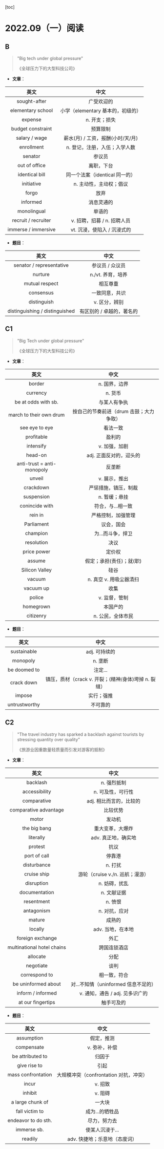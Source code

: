 [toc]

# 2022.09（一）阅读

## B

>   "Big tech under global pressure"
>
>   《全球压力下的大型科技公司》

- **文章**：

|        英文         |               中文                |
| :-----------------: | :-------------------------------: |
|    sought-after     |            广受欢迎的             |
|  elementary school  | 小学（elementary 基本的，初级的） |
|       expense       |           n. 开支；损失           |
|  budget constraint  |             预算限制              |
|    salary / wage    | 薪水(月) / 工资，报酬(小时/天/月) |
|     enrollment      |   n. 登记，注册，入伍；入学人数   |
|       senator       |              参议员               |
|    out of office    |            离职，下台             |
|   identical bill    |  同一个法案（identical 同一的）   |
|     initiative      |      n. 主动性，主动权；倡议      |
|        forgo        |               放弃                |
|      informed       |            消息灵通的             |
|     monolingual     |              单语的               |
| recruit / recruiter |    v. 招聘，招募 / n. 招聘人员    |
| immerse / immersive |    vt. 沉浸，使陷入 / 沉浸式的    |

- **题目**：

|              英文              |           中文            |
| :----------------------------: | :-----------------------: |
|    senator / representative    |      参议员 / 众议员      |
|            nurture             |     n./vt. 养育，培养     |
|         mutual respect         |         相互尊重          |
|           consensus            |      一致同意，共识       |
|          distinguish           |       v. 区分，辨别       |
| distinguishing / distinguished | 有区别的 / 卓越的，著名的 |

## C1

>   "Big Tech under global pressure"
>
>   《全球压力下的大型科技公司》

- **文章**：

|            英文            |                  中文                   |
| :------------------------: | :-------------------------------------: |
|           border           |              n. 国界，边界              |
|          currency          |                 n. 货币                 |
|    be at odds with sb.     |              与某人有争执               |
|  march to their own drum   | 按自己的节奏前进（drum 击鼓；大力争取） |
|       see eye to eye       |                看法一致                 |
|         profitable         |                 盈利的                  |
|         intensify          |              v. 加强，加剧              |
|          head-on           |         adj. 正面反对的，迎头的         |
| anti-trust = anti-monopoly |                 反垄断                  |
|           unveil           |              v. 展示，推出              |
|         crackdown          |          严惩措施，镇压，制裁           |
|         suspension         |              n. 暂缓；悬挂              |
|       conincide with       |            符合，与...相一致            |
|          rein in           |           严格控制，加强管理            |
|         Parliament         |               议会，国会                |
|          champion          |            为...而斗争，捍卫            |
|         resolution         |                  决议                   |
|        price power         |                 定价权                  |
|           assume           |        假定；承担(责任)；就(职)         |
|       Silicon Valley       |                  硅谷                   |
|           vacuum           |         n. 真空 v. 用吸尘器清扫         |
|         vacuum up          |                  收集                   |
|           police           |              v. 监督，管制              |
|         homegrown          |                本国产的                 |
|         citizenry          |            n. 公民，全体市民            |

- **题目**：

|     英文      |                         中文                         |
| :-----------: | :--------------------------------------------------: |
|  sustainable  |                    adj. 可持续的                     |
|   monopoly    |                       n. 垄断                        |
| be doomed to  |                       注定...                        |
|  crack down   | 镇压，质材（crack v. 开裂；(精神/身体)垮掉 n. 裂缝） |
|    impose     |                      实行；强推                      |
| untrustworthy |                       不可靠的                       |

## C2

>   "The travel industry has sparked a backlash against tourists by stressing quantity over quality"
>
>   《旅游业因重数量轻质量而引发对游客的抵制》

- **文章**：

|            英文            |                 中文                 |
| :------------------------: | :----------------------------------: |
|          backlash          |             n. 强烈抵制              |
|       accessibility        |          n. 可及性，可行性           |
|        comparative         |       adj. 相比而言的，比较的        |
|   comparative advantage    |               比较优势               |
|           motor            |                发动机                |
|        the big bang        |           重大变革，大爆炸           |
|         literally          |         adv. 真正地，确实地          |
|          protest           |                 抗议                 |
|        port of call        |                停靠港                |
|        disturbance         |               n. 打扰                |
|        cruise ship         |   游轮（cruise v./n. 巡航；漫游）    |
|         disruption         |            n. 妨碍，扰乱             |
|       documentation        |             n. 文献证据              |
|         resentment         |               n. 愤恨                |
|         antagonism         |            n. 对抗，应对             |
|           mature           |                成熟的                |
|          locally           |          adv. 当地，在本地           |
|      foreign exchange      |                 外汇                 |
| multinational hotel chains |             跨国连锁酒店             |
|          allocate          |                 分配                 |
|         negotiate          |                 谈判                 |
|       correspond to        |             相一致，符合             |
|    be uninformed about     | 对...不知情（uninformed 信息不足的） |
|     inform / informed      |   v. 通知，通告 / adj. 见多识广的    |
|     at our fingertips      |              触手可及的              |

- **题目**：

|        英文         |                  中文                  |
| :-----------------: | :------------------------------------: |
|     assumption      |               假定，推测               |
|     compensate      |             v. 弥补，补偿              |
|  be attributed to   |                 归因于                 |
|    give rise to     |                  引起                  |
| mass confrontation  | 大规模冲突（confrontation 对抗，冲突） |
|        incur        |                v. 招致                 |
|       inhibit       |                v. 阻碍                 |
|  a large chunk of   |                 一大块                 |
|   fall victim to    |            成为...的牺牲品             |
| endeavor to do sth. |              尽力，努力去              |
|     immerse sb.     |            使某人沉浸于...             |
|       readily       |     adv. 快捷地；乐意地（态度词）      |

